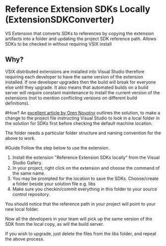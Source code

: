 Reference Extension SDKs Locally (ExtensionSDKConverter)
=====================

VS Extension that converts SDKs to references by copying the extension artifacts into a folder and updating the project SDK reference path. Allows SDKs to be checked in without requiring VSIX install

## Why?
VSIX distributed extensions are installed into Visual Studio therefore requiring each developer to have the same version of the extension installed. If one developer upgrades then the build will break for everyone else until they upgrade. It also means that automated builds on a build server will require constant maintenance to install the current version of the extensions (not to mention conflicting versions on different build definitions).

#How?
An [excellent article by Oren Novotny](http://novotny.org/blog/how-to-use-extension-sdks-per-project) outlines the solution, to make a change to the project file instructing Visual Studio to look in a local folder in the solution for SDKs first before checking the default machine location.

The folder needs a particular folder structure and naming convention for the above to work.

#Guide
Follow the step below to use the extension.

1. Install the extension "Reference Extension SDKs locally" from the Visual Studio Gallery.
2. In your project, right click on the extension and choose the command of the same name.
3. You may be prompted for the location to save the SDKs. Choose/create a folder beside your solution file e.g. libs
4. Make sure you checkin/commit everything in this folder to your source control repository.

You should notice that the reference path in your project will point to your new local folder.

Now all the developers in your team will pick up the same version of the SDK from the local copy, as will the build server.

If you wish to upgrade, just delete the files from the libs folder, and repeat the above process.
